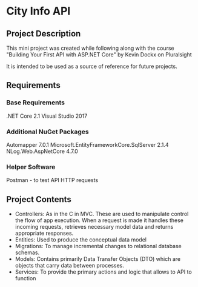 ﻿# City Info API
## Project Description
This mini project was created while following along with the course "Building Your First API with ASP.NET Core" by Kevin Dockx on Pluralsight

It is intended to be used as a source of reference for future projects.


## Requirements
### Base Requirements
.NET Core 2.1
Visual Studio 2017

### Additional NuGet Packages
Automapper 7.0.1
Microsoft.EntityFrameworkCore.SqlServer 2.1.4
NLog.Web.AspNetCore 4.7.0

### Helper Software
Postman - to test API HTTP requests


## Project Contents
- Controllers: As in the C in MVC. These are used to manipulate control the flow of app execution. 
When a request is made it handles these incoming requests, retrieves necessary model data and returns appropriate responses.
- Entities: Used to produce the conceptual data model
- Migrations: To manage incremental changes to relational database schemas.
- Models: Contains primarily Data Transfer Objects (DTO) which are objects that carry data between processes.
- Services: To provide the primary actions and logic that allows to API to function
